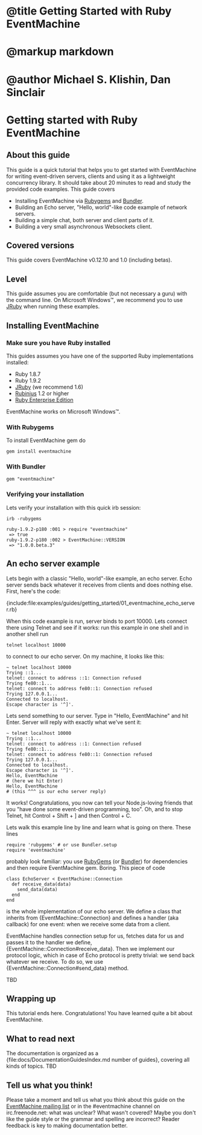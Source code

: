 # @title Getting Started with Ruby EventMachine
# @markup markdown
# @author Michael S. Klishin, Dan Sinclair

# Getting started with Ruby EventMachine #


## About this guide ##

This guide is a quick tutorial that helps you to get started with EventMachine for writing event-driven
servers, clients and using it as a lightweight concurrency library.
It should take about 20 minutes to read and study the provided code examples. This guide covers

 * Installing EventMachine via [Rubygems](http://rubygems.org) and [Bundler](http://gembundler.com).
 * Building an Echo server, "Hello, world"-like code example of network servers.
 * Building a simple chat, both server and client parts of it.
 * Building a very small asynchronous Websockets client.


## Covered versions ##

This guide covers EventMachine v0.12.10 and 1.0 (including betas).


## Level ##

This guide assumes you are comfortable (but not necessary a guru) with the command line. On Microsoft Windows™,
we recommend you to use [JRuby](http://jruby.org) when running these examples.


## Installing EventMachine ##

### Make sure you have Ruby installed ###

This guides assumes you have one of the supported Ruby implementations installed:

 * Ruby 1.8.7
 * Ruby 1.9.2
 * [JRuby](http://jruby.org) (we recommend 1.6)
 * [Rubinius](http://rubini.us) 1.2 or higher
 * [Ruby Enterprise Edition](http://www.rubyenterpriseedition.com)

EventMachine works on Microsoft Windows™.


### With Rubygems ###

To install EventMachine gem do

    gem install eventmachine


### With Bundler ###

    gem "eventmachine"


### Verifying your installation ###

Lets verify your installation with this quick irb session:

    irb -rubygems

    ruby-1.9.2-p180 :001 > require "eventmachine"
     => true
    ruby-1.9.2-p180 :002 > EventMachine::VERSION
     => "1.0.0.beta.3"


## An echo server example ##

Lets begin with a classic "Hello, world"-like example, an echo server. Echo server sends back whatever it receives
from clients and does nothing else. First, here's the code:

{include:file:examples/guides/getting\_started/01\_eventmachine\_echo_server.rb}


When this code example is run, server binds to port 10000. Lets connect there using Telnet and see if it works:
run this example in one shell and in another shell run

    telnet localhost 10000

to connect to our echo server. On my machine, it looks like this:

    ~ telnet localhost 10000
    Trying ::1...
    telnet: connect to address ::1: Connection refused
    Trying fe80::1...
    telnet: connect to address fe80::1: Connection refused
    Trying 127.0.0.1...
    Connected to localhost.
    Escape character is '^]'.

Lets send something to our server. Type in "Hello, EventMachine" and hit Enter. Server will reply with exactly what we've
sent it:

    ~ telnet localhost 10000
    Trying ::1...
    telnet: connect to address ::1: Connection refused
    Trying fe80::1...
    telnet: connect to address fe80::1: Connection refused
    Trying 127.0.0.1...
    Connected to localhost.
    Escape character is '^]'.
    Hello, EventMachine
    # (here we hit Enter)
    Hello, EventMachine
    # (this ^^^ is our echo server reply)

It works! Congratulations, you now can tell your Node.js-loving friends that you "have done some event-driven programming, too".
Oh, and to stop Telnet, hit Control + Shift + ] and then Control + C.

Lets walk this example line by line and learn what is going on there. These lines

    require 'rubygems' # or use Bundler.setup
    require 'eventmachine'

probably look familiar: you use [RubyGems](http://rubygems.org) (or [Bundler](http://gembundler.com/)) for dependencies and then require EventMachine gem. Boring.
This piece of code

    class EchoServer < EventMachine::Connection
      def receive_data(data)
        send_data(data)
      end
    end

is the whole implementation of our echo server. We define a class that inherits from {EventMachine::Connection}
and defines a handler (aka callback) for one event: when we receive some data from a client.

EventMachine handles connection setup for us, fetches data for us and passes it to the handler we define, {EventMachine::Connection#receive_data}.
Then we implement our protocol logic, which in case of Echo protocol is pretty trivial: we send back whatever we receive.
To do so, we use {EventMachine::Connection#send_data} method.





TBD


## Wrapping up ##

This tutorial ends here. Congratulations! You have learned quite a bit about EventMachine.


## What to read next ##

The documentation is organized as a {file:docs/DocumentationGuidesIndex.md number of guides}, covering all kinds of
topics. TBD


## Tell us what you think! ##

Please take a moment and tell us what you think about this guide on the [EventMachine mailing list](http://bit.ly/jW3cR3)
or in the #eventmachine channel on irc.freenode.net: what was unclear? What wasn't covered?
Maybe you don't like the guide style or the grammar and spelling are incorrect? Reader feedback is
key to making documentation better.
